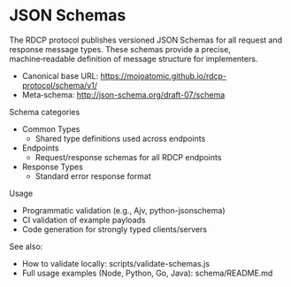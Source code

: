 # JSON Schemas

The RDCP protocol publishes versioned JSON Schemas for all request and response message types. These schemas provide a precise, machine‑readable definition of message structure for implementers.

- Canonical base URL: https://mojoatomic.github.io/rdcp-protocol/schema/v1/
- Meta‑schema: http://json-schema.org/draft-07/schema

Schema categories

- Common Types
  - Shared type definitions used across endpoints
- Endpoints
  - Request/response schemas for all RDCP endpoints
- Response Types
  - Standard error response format

Usage

- Programmatic validation (e.g., Ajv, python-jsonschema)
- CI validation of example payloads
- Code generation for strongly typed clients/servers

See also:
- How to validate locally: scripts/validate-schemas.js
- Full usage examples (Node, Python, Go, Java): schema/README.md
